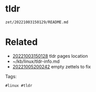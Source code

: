 # tldr

` zet/20221003150129/README.md `

# Related

- [20221003150128](/zet/20221003150128/README.md) tldr pages location
- ~/kb/linux/tldr-info.md
- [20221005200242](/zet/20221005200242/README.md) empty zettels to fix

Tags:

    #linux #tldr 
